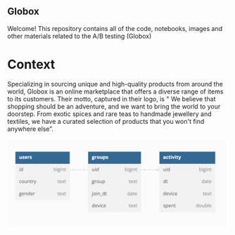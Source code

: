 ## Globox

Welcome! This repository contains all of the code, notebooks, images and other materials related to the A/B testing (Globox)

# Context
Specializing in sourcing unique and high-quality products from around the world, Globox is an online marketplace that offers a diverse range of items to its customers. Their motto, captured in their logo, is " We believe that shopping should be an adventure, and we want to bring the world to your doorstep. From exotic spices and rare teas to handmade jewellery and textiles, we have a curated selection of products that you won't find anywhere else”.




![schema](Schema.png)
